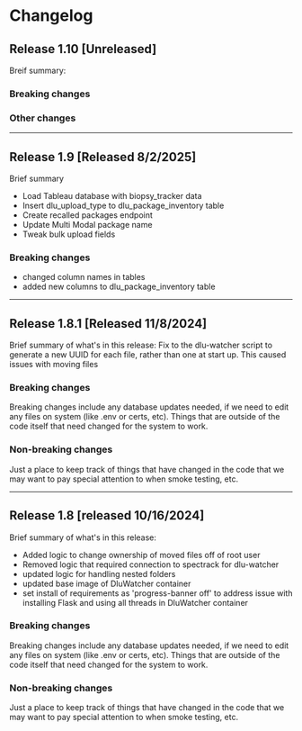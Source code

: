 # Changelog

## Release 1.10 [Unreleased]
Breif summary:

### Breaking changes

### Other changes

---

## Release 1.9 [Released 8/2/2025]
Brief summary
- Load Tableau database with biopsy_tracker data
- Insert dlu_upload_type to dlu_package_inventory table
- Create recalled packages endpoint
- Update Multi Modal package name
- Tweak bulk upload fields

### Breaking changes
- changed column names in tables
- added new columns to dlu_package_inventory table

---

## Release 1.8.1 [Released 11/8/2024]
Brief summary of what's in this release:
Fix to the dlu-watcher script to generate a new UUID for each file, rather than one at start up. This caused issues with moving files


### Breaking changes

Breaking changes include any database updates needed, if we need to edit any files on system (like .env or certs, etc). Things that are outside of the code itself that need changed for the system to work.


### Non-breaking changes

Just a place to keep track of things that have changed in the code that we may want to pay special attention to when smoke testing, etc.


---

## Release 1.8 [released 10/16/2024]
Brief summary of what's in this release:

- Added logic to change ownership of moved files off of root user
- Removed logic that required connection to spectrack for dlu-watcher
- updated logic for handling nested folders
- updated base image of DluWatcher container
- set install of requirements as 'progress-banner off' to address issue with installing Flask and using all threads in DluWatcher container

### Breaking changes

Breaking changes include any database updates needed, if we need to edit any files on system (like .env or certs, etc). Things that are outside of the code itself that need changed for the system to work.


### Non-breaking changes

Just a place to keep track of things that have changed in the code that we may want to pay special attention to when smoke testing, etc.

